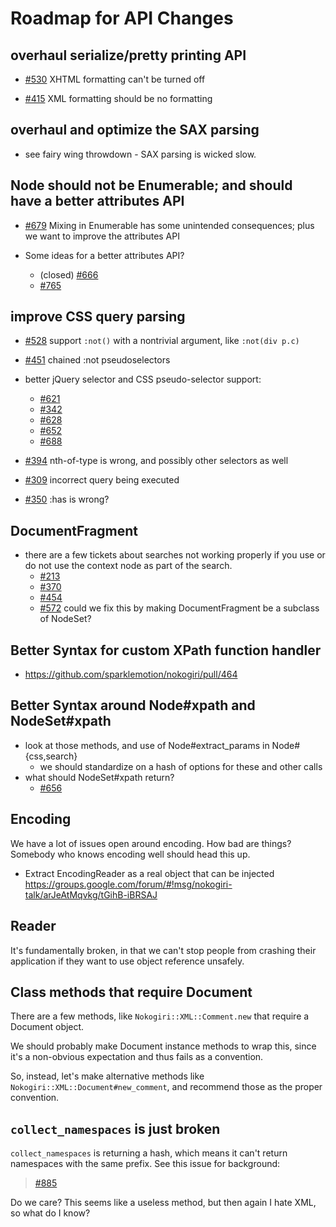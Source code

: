# Roadmap for API Changes

## overhaul serialize/pretty printing API

* [#530](https://github.com/sparklemotion/nokogiri/issues/530)
  XHTML formatting can't be turned off

* [#415](https://github.com/sparklemotion/nokogiri/issues/415)
  XML formatting should be no formatting


## overhaul and optimize the SAX parsing

* see fairy wing throwdown - SAX parsing is wicked slow.


## Node should not be Enumerable; and should have a better attributes API

* [#679](https://github.com/sparklemotion/nokogiri/issues/679)
  Mixing in Enumerable has some unintended consequences; plus we want to improve the attributes API

* Some ideas for a better attributes API?
  * (closed) [#666](https://github.com/sparklemotion/nokogiri/issues/666)
  * [#765](https://github.com/sparklemotion/nokogiri/issues/765)


## improve CSS query parsing

* [#528](https://github.com/sparklemotion/nokogiri/issues/528)
  support `:not()` with a nontrivial argument, like `:not(div p.c)`

* [#451](https://github.com/sparklemotion/nokogiri/issues/451)
  chained :not pseudoselectors

* better jQuery selector and CSS pseudo-selector support:
  * [#621](https://github.com/sparklemotion/nokogiri/issues/621)
  * [#342](https://github.com/sparklemotion/nokogiri/issues/342)
  * [#628](https://github.com/sparklemotion/nokogiri/issues/628)
  * [#652](https://github.com/sparklemotion/nokogiri/issues/652)
  * [#688](https://github.com/sparklemotion/nokogiri/issues/688)

* [#394](https://github.com/sparklemotion/nokogiri/issues/394)
  nth-of-type is wrong, and possibly other selectors as well

* [#309](https://github.com/sparklemotion/nokogiri/issues/309)
  incorrect query being executed

* [#350](https://github.com/sparklemotion/nokogiri/issues/350)
  :has is wrong?


## DocumentFragment

* there are a few tickets about searches not working properly if you
  use or do not use the context node as part of the search.
  - [#213](https://github.com/sparklemotion/nokogiri/issues/213)
  - [#370](https://github.com/sparklemotion/nokogiri/issues/370)
  - [#454](https://github.com/sparklemotion/nokogiri/issues/454)
  - [#572](https://github.com/sparklemotion/nokogiri/issues/572)
  could we fix this by making DocumentFragment be a subclass of NodeSet?


## Better Syntax for custom XPath function handler

* https://github.com/sparklemotion/nokogiri/pull/464


## Better Syntax around Node#xpath and NodeSet#xpath

* look at those methods, and use of Node#extract_params in Node#{css,search}
  * we should standardize on a hash of options for these and other calls
* what should NodeSet#xpath return?
  * [#656](https://github.com/sparklemotion/nokogiri/issues/656)

## Encoding

We have a lot of issues open around encoding. How bad are things?
Somebody who knows encoding well should head this up.

* Extract EncodingReader as a real object that can be injected
  https://groups.google.com/forum/#!msg/nokogiri-talk/arJeAtMqvkg/tGihB-iBRSAJ


## Reader

It's fundamentally broken, in that we can't stop people from crashing
their application if they want to use object reference unsafely.


## Class methods that require Document

There are a few methods, like `Nokogiri::XML::Comment.new` that
require a Document object.

We should probably make Document instance methods to wrap this, since
it's a non-obvious expectation and thus fails as a convention.

So, instead, let's make alternative methods like
`Nokogiri::XML::Document#new_comment`, and recommend those as the
proper convention.


## `collect_namespaces` is just broken

`collect_namespaces` is returning a hash, which means it can't return
namespaces with the same prefix. See this issue for background:

> [#885](https://github.com/sparklemotion/nokogiri/issues/885)

Do we care? This seems like a useless method, but then again I hate
XML, so what do I know?
